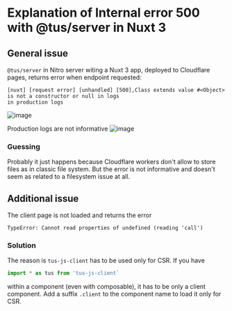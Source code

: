 # Explanation of Internal error 500 with @tus/server in Nuxt 3

## General issue

`@tus/server` in Nitro server witing a Nuxt 3 app, deployed to Cloudflare pages, returns error when endpoint requested:
```
[nuxt] [request error] [unhandled] [500],Class extends value #<Object> is not a constructor or null in logs
in production logs
```

![image](https://github.com/user-attachments/assets/efb8aadd-b05c-4e4d-a97d-f8aae6deb744)

Production logs are not informative
![image](https://github.com/user-attachments/assets/02ce53cd-90bb-4e57-8091-316658d52887)

### Guessing

Probably it just happens because Cloudflare workers don't allow to store files as in classic file system. But the error is not informative and doesn't seem as related to a filesystem issue at all.

## Additional issue

The client page is not loaded and returns the error
```
TypeError: Cannot read properties of undefined (reading 'call')
```

### Solution

The reason is `tus-js-client` has to be used only for CSR. If you have
```ts
import * as tus from 'tus-js-client`
```
within a component (even with composable), it has to be only a client component. Add a suffix `.client` to the component name to load it only for CSR.

